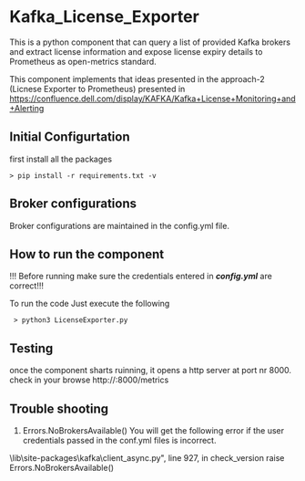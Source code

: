 # Kafka_License_Exporter

This is a python component that can query a list of provided Kafka brokers and extract license information and expose license expiry details to Prometheus as open-metrics standard.

This component implements that ideas presented in the approach-2 (Licnese Exporter to Prometheus) presented in https://confluence.dell.com/display/KAFKA/Kafka+License+Monitoring+and+Alerting



Initial Configurtation
---
first install all the packages
~~~
> pip install -r requirements.txt -v
~~~

Broker configurations
---
Broker configurations are maintained in the config.yml file.


How to run the component 
---
!!! Before running make sure the credentials entered in  _**config.yml**_  are correct!!!

To run the code Just execute the following 
~~~
 > python3 LicenseExporter.py 
~~~
Testing
---
once the component sharts ruinning, it opens a http server at port nr 8000.
check in your browse http://<hostaddress>:8000/metrics


Trouble shooting
---
1. Errors.NoBrokersAvailable()
You will get the following error if the user credentials passed in the conf.yml files is incorrect.

\lib\site-packages\kafka\client_async.py", line 927, in check_version 
raise Errors.NoBrokersAvailable()
